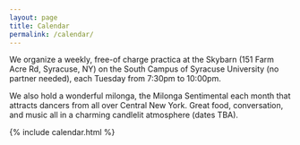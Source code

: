 ```yaml
---
layout: page
title: Calendar
permalink: /calendar/
---
```

We organize a weekly, free-of charge practica at the Skybarn (151 Farm Acre Rd, Syracuse, NY) on the South Campus of Syracuse University (no partner needed), each Tuesday from 7:30pm to 10:00pm. 

We also hold a wonderful milonga, the Milonga Sentimental each month that attracts dancers from all over Central New York. Great food, conversation, and music all in a charming candlelit atmosphere (dates TBA).

{% include calendar.html %}
